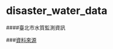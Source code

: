 # disaster_water_data
####臺北市水質監測資訊

###[資料來源](http://data.taipei/opendata/datalist/datasetMeta?oid=961ca397-4a59-45e8-b312-697f26b059dc)
